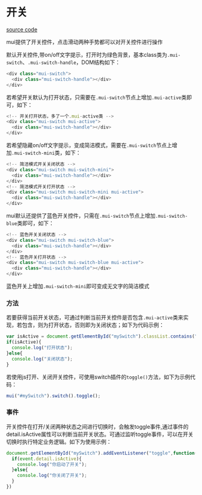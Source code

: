 # 开关
[source code](https://jsfiddle.net/badfl/dd97mzkL/)

mui提供了开关控件，点击滑动两种手势都可以对开关控件进行操作

默认开关控件,带on\/off文字提示，打开时为绿色背景，基本class类为`.mui-switch`、`.mui-switch-handle`，DOM结构如下：

```js
<div class="mui-switch">
  <div class="mui-switch-handle"></div>
</div>
```

若希望开关默认为打开状态，只需要在`.mui-switch`节点上增加`.mui-active`类即可，如下：

```js
<!-- 开关打开状态，多了一个.mui-active类 -->
<div class="mui-switch mui-active">
  <div class="mui-switch-handle"></div>
</div>
```

若希望隐藏on\/off文字提示，变成简洁模式，需要在`.mui-switch`节点上增加`.mui-switch-mini`类，如下：

```js
<!-- 简洁模式开关关闭状态 -->
<div class="mui-switch mui-switch-mini">
  <div class="mui-switch-handle"></div>
</div>
<!-- 简洁模式开关打开状态 -->
<div class="mui-switch mui-switch-mini mui-active">
  <div class="mui-switch-handle"></div>
</div>
```

mui默认还提供了蓝色开关控件，只需在`.mui-switch`节点上增加`.mui-switch-blue`类即可，如下：

```js
<!-- 蓝色开关关闭状态 -->
<div class="mui-switch mui-switch-blue">
  <div class="mui-switch-handle"></div>
</div>
<!-- 蓝色开关打开状态 -->
<div class="mui-switch mui-switch-blue mui-active">
  <div class="mui-switch-handle"></div>
</div>
```

蓝色开关上增加`.mui-switch-mini`即可变成无文字的简洁模式

### **方法**

若要获得当前开关状态，可通过判断当前开关控件是否包含`.mui-active`类来实现，若包含，则为打开状态，否则即为关闭状态；如下为代码示例：

```js
var isActive = document.getElementById("mySwitch").classList.contains("mui-active");
if(isActive){
  console.log("打开状态");
}else{
  console.log("关闭状态");  
}
```

若使用js打开、关闭开关控件，可使用switch插件的`toggle()`方法，如下为示例代码：

```js
mui("#mySwitch").switch().toggle();
```

### **事件**

开关控件在打开\/关闭两种状态之间进行切换时，会触发toggle事件,通过事件的detail.isActive属性可以判断当前开关状态。可通过监听toggle事件，可以在开关切换时执行特定业务逻辑。如下为使用示例：

```js
document.getElementById("mySwitch").addEventListener("toggle",function(event){
  if(event.detail.isActive){
    console.log("你启动了开关");
  }else{
    console.log("你关闭了开关");  
  }
})
```

